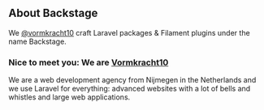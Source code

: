## About Backstage

We [@vormkracht10](https://github.com/vormkracht10) craft Laravel packages & Filament plugins under the name Backstage.

### Nice to meet you: We are [Vormkracht10](https://vormkracht10.nl)

We are a web development agency from Nijmegen in the Netherlands and we use Laravel for everything: advanced websites with a lot of bells and whistles and large web applications.
